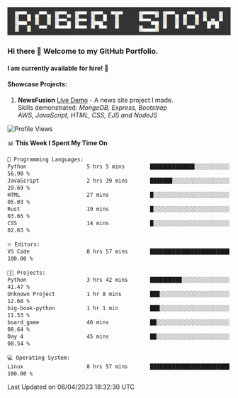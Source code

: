 <img alt="myname" src="assets/name.png" />

### Hi there 👋 Welcome to my GitHub Portfolio.
#### I am currently available for hire!  :briefcase:

#### Showcase Projects:

1. **NewsFusion** [Live Demo](https://news-1-f7223358.deta.app/) - A news site project I made.\
Skills demonstrated: *MongoDB, Express, Bootstrap\
AWS, JavaScript, HTML, CSS, EJS and NodeJS*

<!--START_SECTION:waka-->
![Profile Views](http://img.shields.io/badge/Profile%20Views-321-blue)

📊 **This Week I Spent My Time On** 

```text
💬 Programming Languages: 
Python                   5 hrs 5 mins        ██████████████░░░░░░░░░░░   56.90 % 
JavaScript               2 hrs 39 mins       ███████░░░░░░░░░░░░░░░░░░   29.69 % 
HTML                     27 mins             █░░░░░░░░░░░░░░░░░░░░░░░░   05.03 % 
Rust                     19 mins             █░░░░░░░░░░░░░░░░░░░░░░░░   03.65 % 
CSS                      14 mins             █░░░░░░░░░░░░░░░░░░░░░░░░   02.63 % 

🔥 Editors: 
VS Code                  8 hrs 57 mins       █████████████████████████   100.00 % 

🐱‍💻 Projects: 
Python                   3 hrs 42 mins       ██████████░░░░░░░░░░░░░░░   41.47 % 
Unknown Project          1 hr 8 mins         ███░░░░░░░░░░░░░░░░░░░░░░   12.68 % 
big-book-python          1 hr 1 min          ███░░░░░░░░░░░░░░░░░░░░░░   11.53 % 
board_game               46 mins             ██░░░░░░░░░░░░░░░░░░░░░░░   08.64 % 
Day 4                    45 mins             ██░░░░░░░░░░░░░░░░░░░░░░░   08.54 % 

💻 Operating System: 
Linux                    8 hrs 57 mins       █████████████████████████   100.00 % 
```


 Last Updated on 06/04/2023 18:32:30 UTC
<!--END_SECTION:waka-->

<!--
**robjsnow/robjsnow** is a ✨ _special_ ✨ repository because its `README.md` (this file) appears on your GitHub profile.

Here are some ideas to get you started:

- 🔭 I’m currently working on ...
- 🌱 I’m currently learning ...
- 👯 I’m looking to collaborate on ...
- 🤔 I’m looking for help with ...
- 💬 Ask me about ...
- 📫 How to reach me: ...
- 😄 Pronouns: ...
- ⚡ Fun fact: ...
-->

